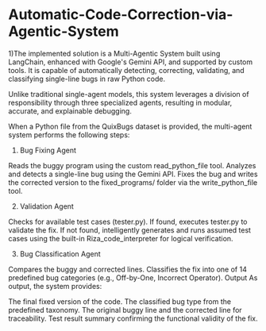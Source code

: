 # Automatic-Code-Correction-via-Agentic-System

1)The implemented solution is a Multi-Agentic System built using LangChain, enhanced with Google's Gemini API, and supported by custom tools. It is capable of automatically detecting, correcting, validating, and classifying single-line bugs in raw Python code.

Unlike traditional single-agent models, this system leverages a division of responsibility through three specialized agents, resulting in modular, accurate, and explainable debugging.


When a Python file from the QuixBugs dataset is provided, the multi-agent system performs the following steps:

1. Bug Fixing Agent

Reads the buggy program using the custom read_python_file tool.
Analyzes and detects a single-line bug using the Gemini API.
Fixes the bug and writes the corrected version to the fixed_programs/ folder via the write_python_file tool.

2. Validation Agent

Checks for available test cases (tester.py).
If found, executes tester.py <program> to validate the fix.
If not found, intelligently generates and runs assumed test cases using the built-in Riza_code_interpreter for logical verification.

3. Bug Classification Agent

Compares the buggy and corrected lines.
Classifies the fix into one of 14 predefined bug categories (e.g., Off-by-One, Incorrect Operator).
Output
As output, the system provides:

The final fixed version of the code.
The classified bug type from the predefined taxonomy.
The original buggy line and the corrected line for traceability.
Test result summary confirming the functional validity of the fix.

